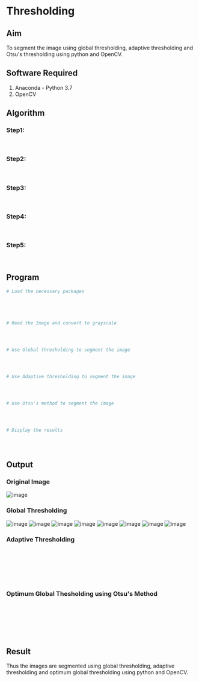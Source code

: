 # Thresholding
## Aim
To segment the image using global thresholding, adaptive thresholding and Otsu's thresholding using python and OpenCV.

## Software Required
1. Anaconda - Python 3.7
2. OpenCV

## Algorithm

### Step1:
<br>

### Step2:
<br>

### Step3:
<br>

### Step4:
<br>

### Step5:
<br>

## Program

```python
# Load the necessary packages





# Read the Image and convert to grayscale




# Use Global thresholding to segment the image




# Use Adaptive thresholding to segment the image




# Use Otsu's method to segment the image 




# Display the results





```
## Output

### Original Image
![image](https://user-images.githubusercontent.com/75236145/169496711-b38fd997-7605-4f81-9db4-748b6ad33ffb.png)


### Global Thresholding
![image](https://user-images.githubusercontent.com/75236145/169496837-433e9818-f3ac-4e72-90e5-ac0887989d5c.png)
![image](https://user-images.githubusercontent.com/75236145/169497218-62cfde9d-6da6-450f-a4ca-fd27dd7d2880.png)
![image](https://user-images.githubusercontent.com/75236145/169497412-4824d18b-5c3d-4e19-b8b9-96aac3efea81.png)
![image](https://user-images.githubusercontent.com/75236145/169497462-00b97836-0edd-466d-ba60-c136d6dda059.png)
![image](https://user-images.githubusercontent.com/75236145/169497531-99ed20ec-4e11-4e57-b581-1ca0844c84aa.png)
![image](https://user-images.githubusercontent.com/75236145/169497594-7dfefb0b-12e4-4d04-be19-14bba1f3834c.png)
![image](https://user-images.githubusercontent.com/75236145/169497658-4b4f28f8-b80f-45ff-9291-2ce3bcd1f0c3.png)
![image](https://user-images.githubusercontent.com/75236145/169497719-0dafcea0-f944-4299-83a5-ac76f99f68d0.png)


### Adaptive Thresholding
<br>
<br>
<br>
<br>
<br>

### Optimum Global Thesholding using Otsu's Method
<br>
<br>
<br>
<br>
<br>


## Result
Thus the images are segmented using global thresholding, adaptive thresholding and optimum global thresholding using python and OpenCV.

